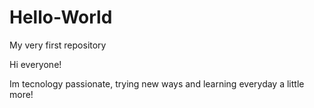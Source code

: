 # Hello-World
My very first repository

Hi everyone!

Im tecnology passionate, trying new ways and learning everyday a little more!
